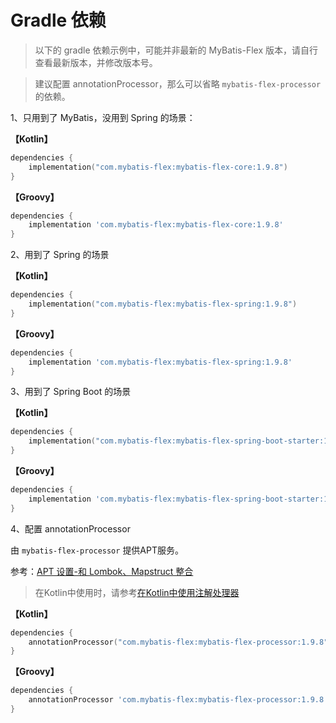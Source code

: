# Gradle 依赖

> 以下的 gradle 依赖示例中，可能并非最新的 MyBatis-Flex 版本，请自行查看最新版本，并修改版本号。

> 建议配置 annotationProcessor，那么可以省略 `mybatis-flex-processor` 的依赖。

1、只用到了 MyBatis，没用到 Spring 的场景：

**【Kotlin】**

```kotlin
dependencies {
    implementation("com.mybatis-flex:mybatis-flex-core:1.9.8")
}
```

**【Groovy】**

```groovy
dependencies {
    implementation 'com.mybatis-flex:mybatis-flex-core:1.9.8'
}
```

2、用到了 Spring 的场景

**【Kotlin】**

```kotlin
dependencies {
    implementation("com.mybatis-flex:mybatis-flex-spring:1.9.8")
}
```

**【Groovy】**

```groovy
dependencies {
    implementation 'com.mybatis-flex:mybatis-flex-spring:1.9.8'
}
```

3、用到了 Spring Boot 的场景

**【Kotlin】**

```kotlin
dependencies {
    implementation("com.mybatis-flex:mybatis-flex-spring-boot-starter:1.9.8")
}
```

**【Groovy】**

```groovy
dependencies {
    implementation 'com.mybatis-flex:mybatis-flex-spring-boot-starter:1.9.8'
}
```

4、配置 annotationProcessor

由 `mybatis-flex-processor` 提供APT服务。

参考：[APT 设置-和 Lombok、Mapstruct 整合](../others/apt.md)

> 在Kotlin中使用时，请参考[在Kotlin中使用注解处理器](../others/kapt.md)

**【Kotlin】**

```kotlin
dependencies {
    annotationProcessor("com.mybatis-flex:mybatis-flex-processor:1.9.8")
}
```

**【Groovy】**

```groovy
dependencies {
    annotationProcessor 'com.mybatis-flex:mybatis-flex-processor:1.9.8'
}
```
